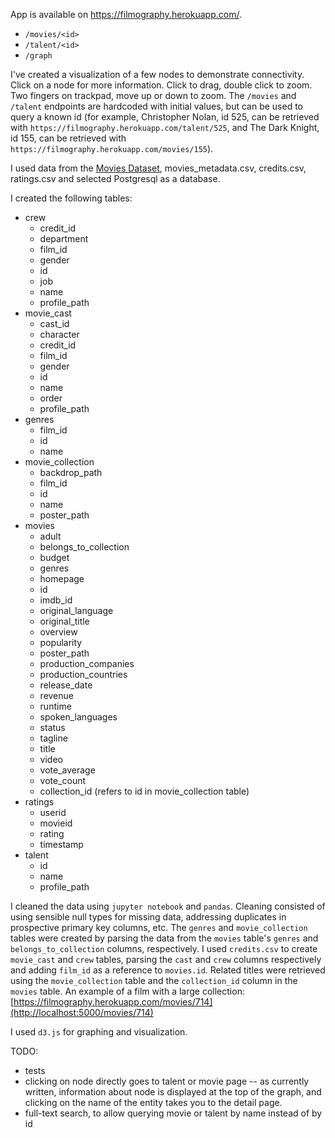 App is available on https://filmography.herokuapp.com/.

- `/movies/<id>`
- `/talent/<id>`
- `/graph`

I've created a visualization of a few nodes to demonstrate connectivity.  Click on a node for more information. Click to drag, double click to zoom. Two fingers on trackpad, move up or down to zoom.
The `/movies` and `/talent` endpoints are hardcoded with initial values, but can be used to query a known id (for example, Christopher Nolan, id 525, can be retrieved with `https://filmography.herokuapp.com/talent/525`, and 
The Dark Knight, id 155, can be retrieved with `https://filmography.herokuapp.com/movies/155`).   


I used data from the [Movies Dataset](https://www.kaggle.com/rounakbanik/the-movies-dataset), movies_metadata.csv, credits.csv, ratings.csv and selected Postgresql as a database.

I created the following tables:
- crew
    - credit_id
    - department
    - film_id
    - gender
    - id
    - job
    - name
    - profile_path
- movie_cast
    - cast_id
    - character
    - credit_id
    - film_id
    - gender
    - id
    - name
    - order
    - profile_path
- genres
    - film_id
    - id
    - name
- movie_collection
    - backdrop_path
    - film_id
    - id
    - name
    - poster_path
- movies
    - adult
    - belongs_to_collection
    - budget
    - genres
    - homepage
    - id
    - imdb_id
    - original_language
    - original_title
    - overview
    - popularity
    - poster_path
    - production_companies
    - production_countries
    - release_date
    - revenue
    - runtime
    - spoken_languages
    - status
    - tagline
    - title
    - video
    - vote_average
    - vote_count
    - collection_id (refers to id in movie_collection table)
- ratings
    - userid
    - movieid
    - rating
    - timestamp
- talent
    - id
    - name
    - profile_path
  

I cleaned the data using `jupyter notebook` and `pandas`.  Cleaning consisted of using sensible null types for missing data, addressing duplicates in prospective primary key columns, etc. 
The `genres` and `movie_collection` tables were created by parsing the data from the `movies` table's `genres` and `belongs_to_collection` columns, respectively.
I used `credits.csv` to create `movie_cast` and `crew` tables, parsing the `cast` and `crew` columns respectively and adding `film_id` as a reference to `movies.id`.  Related titles
were retrieved using the `movie_collection` table and the `collection_id` column in the `movies` table.  An example of a film with a large collection: [https://filmography.herokuapp.com/movies/714](http://localhost:5000/movies/714)

I used `d3.js` for graphing and visualization.

TODO:
- tests
- clicking on node directly goes to talent or movie page -- as currently written, information about node is displayed at the top of the graph, and clicking on the name of the entity takes you to the detail page.
- full-text search, to allow querying movie or talent by name instead of by id
